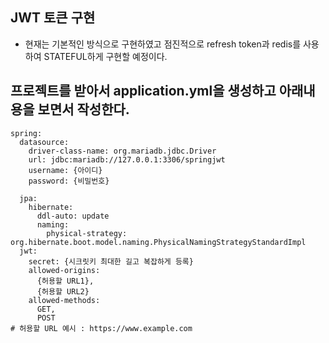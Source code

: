 ## JWT 토큰 구현
- 현재는 기본적인 방식으로 구현하였고 점진적으로 refresh token과 redis를 사용하여 STATEFUL하게 구현할 예정이다.

## 프로젝트를 받아서 application.yml을 생성하고 아래내용을 보면서 작성한다.
```
spring:
  datasource:
    driver-class-name: org.mariadb.jdbc.Driver
    url: jdbc:mariadb://127.0.0.1:3306/springjwt
    username: {아이디}
    password: {비밀번호}

  jpa:
    hibernate:
      ddl-auto: update
      naming:
        physical-strategy: org.hibernate.boot.model.naming.PhysicalNamingStrategyStandardImpl
  jwt:
    secret: {시크릿키 최대한 길고 복잡하게 등록}
    allowed-origins:
      {허용할 URL1},
      {허용할 URL2}
    allowed-methods:
      GET,
      POST
# 허용할 URL 예시 : https://www.example.com
```
